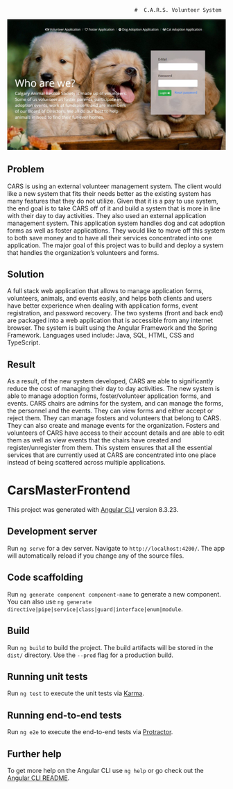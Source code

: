                                              #  C.A.R.S. Volunteer System
![login page image](images/Login-Page.jpg)

  ## Problem
CARS is using an external volunteer management system. The client would like a new system that fits their needs better as the existing system has many features that they do not utilize. Given that it is a pay to use system, the end goal is to take CARS off of it and build a system that is more in line with their day to day activities. 
They also used an external application management system. This application system handles dog and cat adoption forms as well as foster applications. They would like to move off this system to both save money and to have all their services concentrated into one application. 
The major goal of this project was to build and deploy a system that handles the organization’s volunteers and forms.

  ## Solution
A full stack web application that allows to manage application forms, volunteers, animals, and events easily, and helps both clients and users have better experience when dealing with application forms, event registration, and password recovery.
The two systems (front and back end) are packaged into a web application that is accessible from any internet browser. The system is built using the Angular Framework and the Spring Framework. Languages used include: Java, SQL, HTML, CSS and TypeScript.
  
  ## Result
As a result, of the new system developed, CARS are able to significantly reduce the cost of managing their day to day activities. The new system is able to manage adoption forms, foster/volunteer application forms, and events. CARS chairs are admins for the system, and can manage the forms, the personnel and the events. They can view forms and either accept or reject them. They can manage fosters and volunteers that belong to CARS. They can also create and manage events for the organization. Fosters and volunteers of CARS have access to their account details and are able to edit them as well as view events that the chairs have created and register/unregister from them. This system ensures that all the essential services that are currently used at CARS are concentrated into one place instead of being scattered across multiple applications. 


# CarsMasterFrontend

This project was generated with [Angular CLI](https://github.com/angular/angular-cli) version 8.3.23.

## Development server

Run `ng serve` for a dev server. Navigate to `http://localhost:4200/`. The app will automatically reload if you change any of the source files.

## Code scaffolding

Run `ng generate component component-name` to generate a new component. You can also use `ng generate directive|pipe|service|class|guard|interface|enum|module`.

## Build

Run `ng build` to build the project. The build artifacts will be stored in the `dist/` directory. Use the `--prod` flag for a production build.

## Running unit tests

Run `ng test` to execute the unit tests via [Karma](https://karma-runner.github.io).

## Running end-to-end tests

Run `ng e2e` to execute the end-to-end tests via [Protractor](http://www.protractortest.org/).

## Further help

To get more help on the Angular CLI use `ng help` or go check out the [Angular CLI README](https://github.com/angular/angular-cli/blob/master/README.md).
